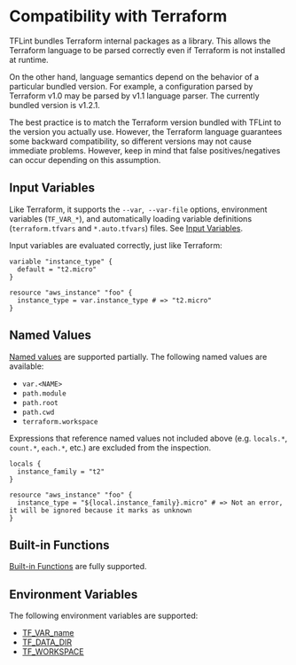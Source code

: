 # Compatibility with Terraform

TFLint bundles Terraform internal packages as a library. This allows the Terraform language to be parsed correctly even if Terraform is not installed at runtime.

On the other hand, language semantics depend on the behavior of a particular bundled version. For example, a configuration parsed by Terraform v1.0 may be parsed by v1.1 language parser. The currently bundled version is v1.2.1.

The best practice is to match the Terraform version bundled with TFLint to the version you actually use. However, the Terraform language guarantees some backward compatibility, so different versions may not cause immediate problems. However, keep in mind that false positives/negatives can occur depending on this assumption.

## Input Variables

Like Terraform, it supports the `--var`,` --var-file` options, environment variables (`TF_VAR_*`), and automatically loading variable definitions (`terraform.tfvars` and `*.auto.tfvars`) files. See [Input Variables](https://www.terraform.io/docs/language/values/variables.html).

Input variables are evaluated correctly, just like Terraform:

```hcl
variable "instance_type" {
  default = "t2.micro"
}

resource "aws_instance" "foo" {
  instance_type = var.instance_type # => "t2.micro"
}
```

## Named Values

[Named values](https://www.terraform.io/docs/configuration/expressions/references.html) are supported partially. The following named values are available:

- `var.<NAME>`
- `path.module`
- `path.root`
- `path.cwd`
- `terraform.workspace`

Expressions that reference named values not included above (e.g. `locals.*`, `count.*`, `each.*`, etc.) are excluded from the inspection.

```hcl
locals {
  instance_family = "t2"
}

resource "aws_instance" "foo" {
  instance_type = "${local.instance_family}.micro" # => Not an error, it will be ignored because it marks as unknown
}
```

## Built-in Functions

[Built-in Functions](https://www.terraform.io/docs/configuration/functions.html) are fully supported.

## Environment Variables

The following environment variables are supported:

- [TF_VAR_name](https://www.terraform.io/docs/commands/environment-variables.html#tf_var_name)
- [TF_DATA_DIR](https://www.terraform.io/docs/commands/environment-variables.html#tf_data_dir)
- [TF_WORKSPACE](https://www.terraform.io/docs/commands/environment-variables.html#tf_workspace)
